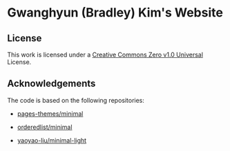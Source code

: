 # Gwanghyun (Bradley) Kim's Website

## License

This work is licensed under a [Creative Commons Zero v1.0 Universal](https://github.com/yaoyao-liu/minimal-light/blob/master/LICENSE) License.

## Acknowledgements

The code is based on the following repositories:

* [pages-themes/minimal](https://github.com/pages-themes/minimal)

* [orderedlist/minimal](https://github.com/orderedlist/minimal)

* [yaoyao-liu/minimal-light](https://github.com/yaoyao-liu/minimal-light)